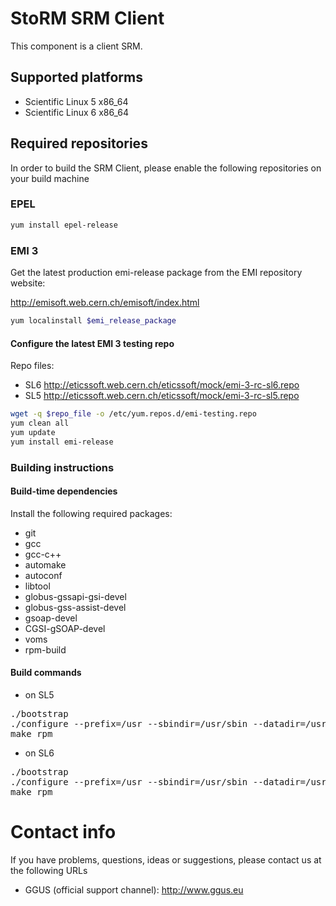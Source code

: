 StoRM SRM Client
===============================

This component is a client SRM.

## Supported platforms

* Scientific Linux 5 x86_64
* Scientific Linux 6 x86_64

## Required repositories

In order to build the SRM Client, please enable the following repositories on your build machine

### EPEL

```bash
yum install epel-release
```

### EMI 3

Get the latest production emi-release package from the EMI repository website:

http://emisoft.web.cern.ch/emisoft/index.html

```bash
yum localinstall $emi_release_package
```

#### Configure the latest EMI 3 testing repo

Repo files:

* SL6 http://eticssoft.web.cern.ch/eticssoft/mock/emi-3-rc-sl6.repo
* SL5 http://eticssoft.web.cern.ch/eticssoft/mock/emi-3-rc-sl5.repo 


```bash
wget -q $repo_file -o /etc/yum.repos.d/emi-testing.repo
yum clean all
yum update
yum install emi-release
```


### Building instructions

#### Build-time dependencies

Install the following required packages:

* git
* gcc
* gcc-c++
* automake
* autoconf
* libtool
* globus-gssapi-gsi-devel
* globus-gss-assist-devel
* gsoap-devel
* CGSI-gSOAP-devel
* voms
* rpm-build

#### Build commands

* on SL5  
<pre>
./bootstrap
./configure --prefix=/usr --sbindir=/usr/sbin --datadir=/usr/share --with-cgsi-gsoap-location=/usr --with-gsoap-location=/usr --with-gsoap-version=2.7.13 --with-gsoap-wsdl2h-version=1.2.13 --with-gsoap-wsdl2h-location=/usr --with-voms-prefix=/usr --with-voms-include=/usr/include --enable-gsoapgsi
make rpm
</pre>

* on SL6
<pre>
./bootstrap
./configure --prefix=/usr --sbindir=/usr/sbin --datadir=/usr/share --with-cgsi-gsoap-location=/usr --with-gsoap-location=/usr --with-gsoap-version=2.7.16 --with-gsoap-wsdl2h-version=1.2.16 --with-gsoap-wsdl2h-location=/usr --with-voms-prefix=/usr --with-voms-include=/usr/include --enable-gsoapgsi
make rpm
</pre>

# Contact info

If you have problems, questions, ideas or suggestions, please contact us at
the following URLs

* GGUS (official support channel): http://www.ggus.eu
